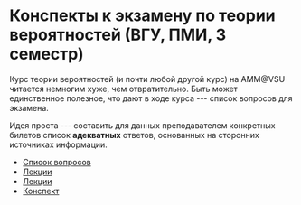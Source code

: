 Конспекты к экзамену по теории вероятностей (ВГУ, ПМИ, 3 семестр)
=================================================================

Курс теории вероятностей (и почти любой другой курс) на AMM@VSU читается немногим хуже, чем отвратительно.
Быть может единственное полезное, что дают в ходе курса --- список вопросов для экзамена.

Идея проста --- составить для данных преподавателем конкретных билетов список **адекватных** ответов,
основанных на сторонних источниках информации.

* [Список вопросов](questions.djvu)
* [Лекции](vsu.lectures.2.djvu)
* [Лекции](vsu.lectures.djvu)
* [Конспект](pr.notes.pdf)
